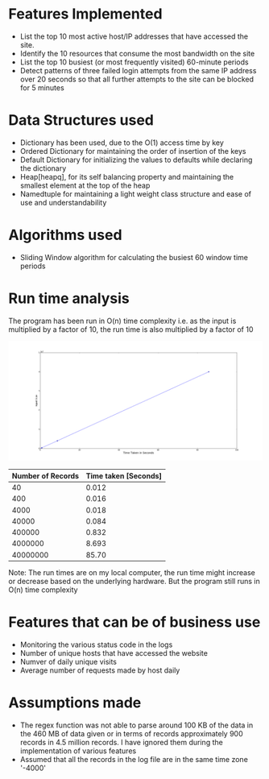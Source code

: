 # Features Implemented

 * List the top 10 most active host/IP addresses that have accessed the site.
 * Identify the 10 resources that consume the most bandwidth on the site
 * List the top 10 busiest (or most frequently visited) 60-minute periods
 * Detect patterns of three failed login attempts from the same IP address over 20 seconds so that all further attempts to the site can be blocked for 5 minutes


# Data Structures used

* Dictionary has been used, due to the O(1) access time by key
* Ordered Dictionary for maintaining the order of insertion of the keys
* Default Dictionary for initializing the values to defaults while declaring the dictionary
* Heap[heapq], for its self balancing property and maintaining the smallest element at the top of the heap
* Namedtuple for maintaining a light weight class structure and ease of use and understandability

# Algorithms used

* Sliding Window algorithm for calculating the busiest 60 window time periods

# Run time analysis

The program has been run in O(n) time complexity i.e. as the input is multiplied by a factor of 10, the run time is also multiplied by a factor of 10

![Feature 4 illustration](images/runtime.png)

| Number of Records | Time taken [Seconds] |
|-------------------|----------------------|
| 40                | 0.012                |
| 400               | 0.016                |
| 4000              | 0.018                |
| 40000             | 0.084                |
| 400000            | 0.832                |
| 4000000           | 8.693                |
| 40000000          | 85.70                |

Note: The run times are on my local computer, the run time might increase or decrease based on the underlying hardware. But the program still runs in O(n) time complexity


# Features that can be of business use

* Monitoring the various status code in the logs
* Number of unique hosts that have accessed the website
* Numver of daily unique visits
* Average number of requests made by host daily 

# Assumptions made

* The regex function was not able to parse around 100 KB of the data in the 460 MB of data given or in terms of records approximately 900 records in 4.5 million records. I have ignored them during the implementation of various features
* Assumed that all the records in the log file are in the same time zone '-4000'